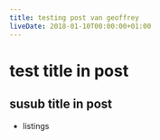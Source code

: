 ```yaml
---
title: testing post van geoffrey
liveDate: 2018-01-10T00:00:00+01:00
---
```

# test title in post

## susub title in post

- listings

